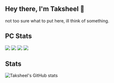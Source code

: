 ## Hey there, I'm Taksheel 👋

not too sure what to put here, ill think of something.

## PC Stats
<img src="https://img.shields.io/badge/windows-%230078D6.svg?&style=for-the-badge&logo=windows&logoColor=white" /> <img src="https://img.shields.io/badge/intel-core%20i5%2010600KF-%230071C5.svg?&style=for-the-badge&logo=intel&logoColor=white" /> <img src="https://img.shields.io/badge/RAM-16GB-%230071C5.svg?&style=for-the-badge&logoColor=white" /> <img src="https://img.shields.io/badge/AMD-Radeon_RX_5700-ED1C24?style=for-the-badge&logo=amd&logoColor=white" />

## Stats
![Taksheel's GitHub stats](https://github-readme-stats.vercel.app/api?username=taksheels&show_icons=true&theme=dark)
